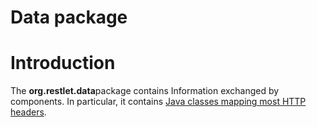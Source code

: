Data package
============

Introduction
============

The **org.restlet.data**package contains Information exchanged by
components. In particular, it contains [Java classes mapping most HTTP
headers](http://wiki.restlet.org/docs_2.0/130-restlet.html "Mapping HTTP headers").

